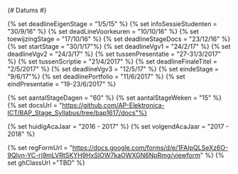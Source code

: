 {# Datums #}

{% set deadlineEigenStage = "1/5/15" %}
{% set infoSessieStudenten = "30/9/16" %}
{% set deadLineVoorkeuren = "10/10/16" %}
{% set toewijzingStage = "17/10/16" %}
{% set deadlineStageDocs = "23/12/16" %}
{% set startStage = "30/1/17"%}
{% set deadlineVgv1 = "24/2/17" %}
{% set deadlineVgv2 = "24/3/17" %}
{% set tussenPresentatie = "27-31/3/2017" %}
{% set tussenScriptie = "21/4/2017" %}
{% set deadlineFinaleTitel = "2/5/2017" %}
{% set deadlineVgv3 = "12/5/17" %}
{% set eindeStage = "9/6/17"%}
{% set deadlinePortfolio = "11/6/2017" %}
{% set eindPresentatie = "19-23/6/2017" %}


{% set aantalStageDagen = "60" %}
{% set aantalStageWeken = "15" %}
{% set docsUrl = "https://github.com/AP-Elektronica-ICT/BAP_Stage_Syllabus/tree/bap1617/docs"%}

{% set huidigAcaJaar = "2016 - 2017" %}
{% set volgendAcaJaar = "2017 - 2018" %}

{% set regFormUrl = "https://docs.google.com/forms/d/e/1FAIpQLSeXz6O-9Qlvn-YC-rj9mLVRtSKYH9HxSlOW7kaOWXGN6NpRmg/viewform" %}
{% set ghClassUrl ="TBD" %}
